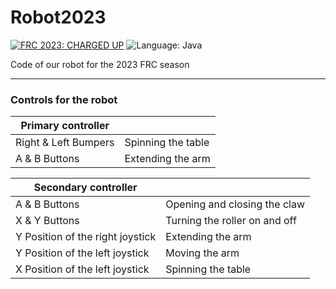 # Robot2023
[![FRC 2023: CHARGED UP](https://img.shields.io/badge/FRC-2023%20%7C%20CHARGED%20UP-yellow.svg)](https://www.firstinspires.org/robotics/frc/)
![Language: Java](https://img.shields.io/badge/Language-Java-b07219.svg)

Code of our robot for the 2023 FRC season

---
<!-- !!!!!!!!!!!!!!!!!!!!!!!!!!!!!!!!!!!!!!!!!!!!!!!!!!!!!!!!!!!!!!!!!!!!!!!! -->
<!-- This part should be edited each time we apply new controls for our robot -->
<!-- !!!!!!!!!!!!!!!!!!!!!!!!!!!!!!!!!!!!!!!!!!!!!!!!!!!!!!!!!!!!!!!!!!!!!!!! -->

### Controls for the robot


| Primary controller   |                    |
| -------------------- | ------------------ |
| Right & Left Bumpers | Spinning the table |
| A & B Buttons        | Extending the arm  |

| Secondary controller             |                               |
| -------------------------------- | ----------------------------- |
| A & B Buttons                    | Opening and closing the claw  |
| X & Y Buttons                    | Turning the roller on and off |
| Y Position of the right joystick | Extending the arm             |
| Y Position of the left joystick  | Moving the arm                |
| X Position of the left joystick  | Spinning the table            |

